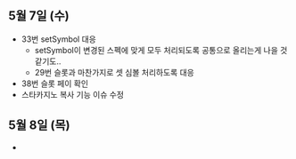 
## 5월 7일 (수)

- 33번 setSymbol 대응
	- setSymbol이 변경된 스펙에 맞게 모두 처리되도록 공통으로 올리는게 나을 것 같기도..
	- 29번 슬롯과 마찬가지로 셋 심볼 처리하도록 대응
- 38번 슬롯 페이 확인
- 스타카지노 복사 기능 이슈 수정


## 5월 8일 (목)

- 